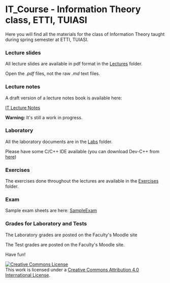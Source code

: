 # IT_Course - Information Theory class, ETTI, TUIASI

Here you will find all the materials for the class of Information Theory taught during spring semester at ETTI, TUIASI.

### Lecture slides

All lecture slides are available in pdf format in the [Lectures](Lectures) folder.

<!-- The online lecture slides, with the annotations included, are in [Lectures/OnlineLectures](Lectures/OnlineLectures) -->

Open the *.pdf* files, not the raw *.md* text files.

### Lecture notes

A draft version of a lecture notes book is available here:

[IT Lecture Notes](https://nikcleju.github.io/IT_LectureNotes)

**Warning:** It's still a work in progress.

### Laboratory

All the laboratory documents are in the [Labs](Labs) folder.

Please have some C/C++ IDE available (you can download Dev-C++ from [here](https://sourceforge.net/projects/orwelldevcpp/files/Setup%20Releases/Dev-Cpp%205.11%20TDM-GCC%204.9.2%20Setup.exe/download))

### Exercises

The exercises done throughout the lectures are available in the [Exercises](Exercises) folder.

### Exam

Sample exam sheets are here: [SampleExam](SampleExam)

### Grades for Laboratory and Tests

The Laboratory grades are posted on the Faculty's Moodle site

The Test grades are posted on the Faculty's Moodle site.

Have fun!

<a rel="license" href="http://creativecommons.org/licenses/by/4.0/"><img alt="Creative Commons License" style="border-width:0" src="https://i.creativecommons.org/l/by/4.0/88x31.png" /></a><br />This work is licensed under a <a rel="license" href="http://creativecommons.org/licenses/by/4.0/">Creative Commons Attribution 4.0 International License</a>.
